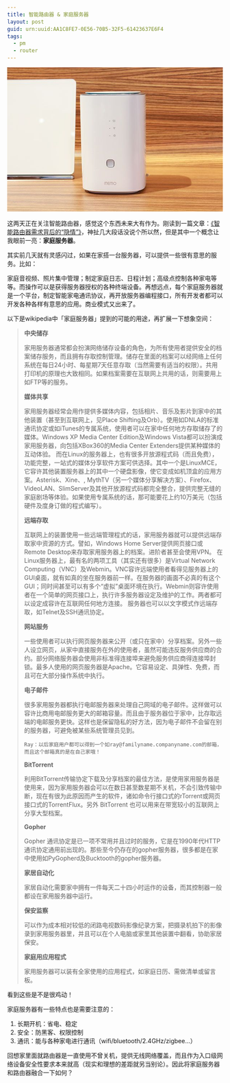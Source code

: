 ```yaml
---
title: 智能路由器 & 家庭服务器
layout: post
guid: urn:uuid:AA1C8FE7-0E56-70B5-32F5-61423637E6F4
tags:
  - pm
  - router
---
```


[![华为二季度上市的Android智能路由器 memo](/media/files/2014/03/huawei_memo.jpg)](/media/files/2014/03/huawei_memo.jpg#pirobox)

这两天正在关注智能路由器，感觉这个东西未来大有作为。刚读到一篇文章：[《智能路由器需求背后的“隐情”》](http://c.blog.sina.com.cn/profile.php?blogid=e36fa000890011rj)，神扯几大段话没说个所以然，但是其中一个概念让我眼前一亮：**家庭服务器**。

其实前几天就有灵感闪过，如果在家搭一台服务器，可以提供一些很有意思的服务。比如：

家庭音视频、照片集中管理；制定家庭日志、日程计划；高级点控制各种家电等等。而操作可以是获得服务器授权的各种终端设备。再想远点，每个家庭服务器就是一个平台，制定智能家电通讯协议，再开放服务器编程接口，所有开发者都可以开发各种各样有意思的应用。商业模式又出来了。

以下是wikipedia中「家庭服务器」提到的可能的用途，再扩展一下想象空间：

> **中央储存**
> 
> 家用服务器通常都会扮演网络储存设备的角色，为所有使用者提供安全的档案储存服务，而且拥有存取控制管理。储存在里面的档案可以经网络上任何系统在每日24小时、每星期7天任意存取（当然需要有适当的权限）。共用打印机的原理也大致相同。如果档案需要在互联网上共用的话，则需要用上如FTP等的服务。
> 
> **媒体共享**
> 
> 家用服务器经常会用作提供多媒体内容，包括相片、音乐及影片到家中的其他装置（甚至到互联网上，见Place Shifting及Orb）。使用如DNLA的标准通讯协定或如iTunes的专属系统，使用者可以在家中任何地方存取储存了的媒体。Windows XP Media Center Edition及Windows Vista都可以扮演成家用服务器，向包括XBox360的Media Center Extenders提供某种媒体的互动体验。
而在Linux的服务器上，也有很多开放源程式码（而且免费），功能完整，一站式的媒体分享软件方案可供选择。其中一个是LinuxMCE，它容许其他装置服务器上的其中一个硬盘影像，使它变成如机顶盒的应用方案。Asterisk、Xine、, MythTV（另一个媒体分享解决方案）、Firefox、VideoLAN、SlimServer及其他开放源程式码都完全整合，提供完整无缝的家庭剧场等体验。如果使用专属系统的话，那可能要花上约10万美元（包括硬件及度身订做的程式编写）。
> 
> **远端存取**
> 
> 互联网上的装置使用一些远端管理程式的话，家用服务器就可以提供远端存取家中资源的方式。譬如，Windows Home Server提供网页接口或 Remote Desktop来存取家用服务器上的档案。进阶者甚至会使用VPN。
在Linux服务器上，最有名的两项工具（其实还有很多）是Virtual Network Computing（VNC）及Webmin。VNC容许远端使用者看得见服务器上的GUI桌面，就有如真的坐在服务器前一样。在服务器的画面不必真的有这个GUI；同时间甚至可以有多个“虚拟”桌面环境在执行。Webmin则容许使用者在一个简单的网页接口上，执行许多服务器设定及维护的工作。两者都可以设定成容许在互联网任何地方连接。
服务器也可以以文字模式作远端存取，如Telnet及SSH通讯协定。
> 
> **网站服务**
> 
> 一些使用者可以执行网页服务器来公开（或只在家中）分享档案。另外一些人设立网页，从家中直接服务在外的使用者，虽然可能违反服务供应商的合约。部分网络服务器会使用非标准得连接埠来避免服务供应商得连接埠封锁。最多人使用的网页服务器是Apache。它容易设定、具弹性、免费，而且可在大部分操作系统中执行。
> 
> **电子邮件**
> 
> 很多家用服务器都执行电邮服务器来处理自己网域的电子邮件。这样做可以容许比商用电邮服务更大的邮箱容量。而且由于服务器位于家中，比存取远端的电邮服务更快。这样也是保留隐私的好方法，因为电子邮件不会留在别的服务器，可避免被某些系统管理员见到。
> 
> `Ray：以后家庭用户都可以得到一个如ray@familyname.companyname.com的邮箱，而且这个邮箱真的是在自己家哦！`
> 
> **BitTorrent**
> 
> 利用BitTorrent传输协定下载及分享档案的最佳方法，是使用家用服务器是使用来，因为家用服务器会可以在数日甚至数星期不关机，不会引致传输中断，现在有很为此原因而产生的软件，诸如命令行接口式的rTorrent或网页接口式的TorrentFlux。另外 BitTorrent 也可以用来在带宽较小的互联网上分享大型档案。
> 
> **Gopher**
> 
> Gopher 通讯协定是已一项不常用并且过时的服务，它是在1990年代HTTP通讯协定通用前出现的。那些至今仍存在的gopher服务器，很多都是在家中使用如PyGopherd及Bucktooth的gopher服务器。
> 
> **家居自动化**
> 
> 家居自动化需要家中拥有一件每天二十四小时运作的设备，而其控制器一般都设在家用服务器中运行。
> 
> **保安监察**
> 
> 可以作为成本相对较低的闭路电视数码影像纪录方案，把摄录机拍下的影像录到家用服务器里，并且可以在个人电脑或家里其他装置中翻看，协助家居保安。
> 
> **家庭用应用程式**
> 
> 家用服务器可以装有全家使用的应用程式，如家庭日历、需做清单或留言板。

看到这些是不是很鸡动！

家庭服务器有一些特点也是需要注意的：

1. 长期开机：省电、稳定
2. 安全：防黑客、权限控制
3. 通讯：能与各种家电进行通讯（wifi/bluetooth/2.4GHz/zigbee...）

回想家里面就路由器是一直使用不曾关机，提供无线网络覆盖，而且作为入口级网络设备安全性要求本来就高（现实和理想的差距就另当别论）。因此将家庭服务器和路由器融合一下如何？